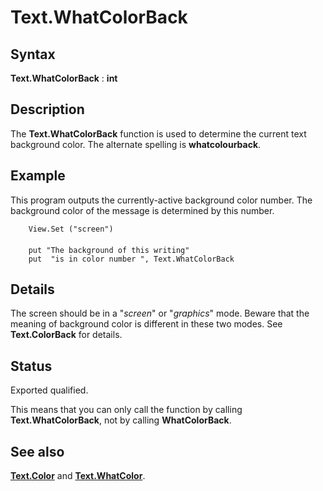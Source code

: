 
# Text.WhatColorBack

## Syntax
**Text.WhatColorBack** : **int**

## Description
The **Text.WhatColorBack** function is used to determine the current text background color. The alternate spelling is **whatcolourback**.


## Example
This program outputs the currently-active background color number. The background color of the message is determined by this number.

        View.Set ("screen")
        
        put "The background of this writing"
        put  "is in color number ", Text.WhatColorBack
## Details
The screen should be in a "_screen_" or "_graphics_" mode. Beware that the meaning of background color is different in these two modes. See **Text.ColorBack** for details.


## Status
Exported qualified.

This means that you can only call the function by calling **Text.WhatColorBack**, not by calling **WhatColorBack**.


## See also
**[Text.Color](text_color.html)** and **[Text.WhatColor](text_whatcolor.html)**.

